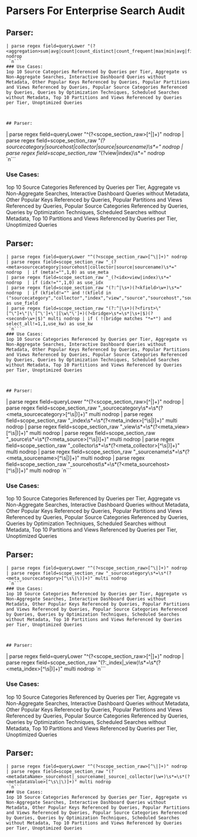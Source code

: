# Parsers For Enterprise Search Audit

## Parser:
```
| parse regex field=queryLower "(?<aggregation>sum|avg|count|count_distinct|count_frequent|max|min|avg|first|last|most_recent|least_recent|pct|stddev|fillmissing|compose)" nodrop
 `n```
### Use Cases:
1op 10 Source Categories Referenced by Queries per Tier, Aggregate vs Non-Aggregate Searches, Interactive Dashboard Queries without Metadata, Other Popular Keys Referenced by Queries, Popular Partitions and Views Referenced by Queries, Popular Source Categories Referenced by Queries, Queries by Optimization Techniques, Scheduled Searches without Metadata, Top 10 Partitions and Views Referenced by Queries per Tier, Unoptimized Queries



## Parser:
```
| parse regex field=queryLower "^(?<scope_section_raw>[^\|]+)" nodrop 
| parse regex field=scope_section_raw "_(?<meta>sourcecategory|sourcehost|collector|source|sourcename)\s*="  nodrop
| parse regex field=scope_section_raw "_(?<idx>view|index)\s*="  nodrop  
 `n```
### Use Cases:
1op 10 Source Categories Referenced by Queries per Tier, Aggregate vs Non-Aggregate Searches, Interactive Dashboard Queries without Metadata, Other Popular Keys Referenced by Queries, Popular Partitions and Views Referenced by Queries, Popular Source Categories Referenced by Queries, Queries by Optimization Techniques, Scheduled Searches without Metadata, Top 10 Partitions and Views Referenced by Queries per Tier, Unoptimized Queries



## Parser:
```
| parse regex field=queryLower "^(?<scope_section_raw>[^\|]+)" nodrop 
| parse regex field=scope_section_raw "_(?<meta>sourcecategory|sourcehost|collector|source|sourcename)\s*="  nodrop  | if (meta!="",1,0) as use_meta
| parse regex field=scope_section_raw "_(?<idx>view|index)\s*="  nodrop  | if (idx!="",1,0) as use_idx
| parse regex field=scope_section_raw "(?:^|\s+)(?<kfield>\w+)\s*="  nodrop  | if (kfield!="" and !(kfield in ("sourcecategory","collector","index","view","source","sourcehost","sourcename")),1,0) as use_field
| parse regex field=scope_section_raw "(?:^|\s+)(?<first>\"[^\"]+\"|\'[^\']+\'|[\w\"\']+)(?<bridge>\s*=\s*|\s+|$)(?<second>\w+|$)" multi nodrop | if ( !(bridge matches "*=*") and select_all!=1,1,use_kw) as use_kw
 `n```
### Use Cases:
1op 10 Source Categories Referenced by Queries per Tier, Aggregate vs Non-Aggregate Searches, Interactive Dashboard Queries without Metadata, Other Popular Keys Referenced by Queries, Popular Partitions and Views Referenced by Queries, Popular Source Categories Referenced by Queries, Queries by Optimization Techniques, Scheduled Searches without Metadata, Top 10 Partitions and Views Referenced by Queries per Tier, Unoptimized Queries



## Parser:
```
| parse regex field=queryLower "^(?<scope_section_raw>[^\|]+)" nodrop 
| parse regex field=scope_section_raw "_sourcecategory\s*=\s*(?<meta_sourcecategory>[^\s\|\)]+)" multi nodrop
| parse regex field=scope_section_raw "_index\s*=\s*(?<meta_index>[^\s\|\)]+)" multi nodrop 
| parse regex field=scope_section_raw "_view\s*=\s*(?<meta_view>[^\s\|\)]+)" multi nodrop 
| parse regex field=scope_section_raw "_source\s*=\s*(?<meta_source>[^\s\|\)]+)" multi nodrop 
| parse regex field=scope_section_raw "_collector\s*=\s*(?<meta_collector>[^\s\|\)]+)" multi nodrop
| parse regex field=scope_section_raw "_sourcename\s*=\s*(?<meta_sourcename>[^\s\|\)]+)" multi nodrop
| parse regex field=scope_section_raw "_sourcehost\s*=\s*(?<meta_sourcehost>[^\s\|\)]+)" multi nodrop
 `n```
### Use Cases:
1op 10 Source Categories Referenced by Queries per Tier, Aggregate vs Non-Aggregate Searches, Interactive Dashboard Queries without Metadata, Other Popular Keys Referenced by Queries, Popular Partitions and Views Referenced by Queries, Popular Source Categories Referenced by Queries, Queries by Optimization Techniques, Scheduled Searches without Metadata, Top 10 Partitions and Views Referenced by Queries per Tier, Unoptimized Queries



## Parser:
```
| parse regex field=queryLower "^(?<scope_section_raw>[^\|]+)" nodrop 
| parse regex field=scope_section_raw "_sourcecategory\s*=\s*(?<meta_sourcecategory>[^\s\|\)]+)" multi nodrop 
 `n```
### Use Cases:
1op 10 Source Categories Referenced by Queries per Tier, Aggregate vs Non-Aggregate Searches, Interactive Dashboard Queries without Metadata, Other Popular Keys Referenced by Queries, Popular Partitions and Views Referenced by Queries, Popular Source Categories Referenced by Queries, Queries by Optimization Techniques, Scheduled Searches without Metadata, Top 10 Partitions and Views Referenced by Queries per Tier, Unoptimized Queries



## Parser:
```
| parse regex field=queryLower "^(?<scope_section_raw>[^\|]+)" nodrop 
| parse regex field=scope_section_raw "(?:_index|_view)\s*=\s*(?<meta_index>[^\s\|\)]+)" multi nodrop 
 `n```
### Use Cases:
1op 10 Source Categories Referenced by Queries per Tier, Aggregate vs Non-Aggregate Searches, Interactive Dashboard Queries without Metadata, Other Popular Keys Referenced by Queries, Popular Partitions and Views Referenced by Queries, Popular Source Categories Referenced by Queries, Queries by Optimization Techniques, Scheduled Searches without Metadata, Top 10 Partitions and Views Referenced by Queries per Tier, Unoptimized Queries



## Parser:
```
| parse regex field=queryLower "^(?<scope_section_raw>[^\|]+)" nodrop 
| parse regex field=scope_section_raw "(?<metadataName>_sourcehost|_sourcename|_source|_collector|\w+)\s*=\s*(?<metadataValue>[^\s\|\)]+)" multi nodrop 
 `n```
### Use Cases:
1op 10 Source Categories Referenced by Queries per Tier, Aggregate vs Non-Aggregate Searches, Interactive Dashboard Queries without Metadata, Other Popular Keys Referenced by Queries, Popular Partitions and Views Referenced by Queries, Popular Source Categories Referenced by Queries, Queries by Optimization Techniques, Scheduled Searches without Metadata, Top 10 Partitions and Views Referenced by Queries per Tier, Unoptimized Queries


